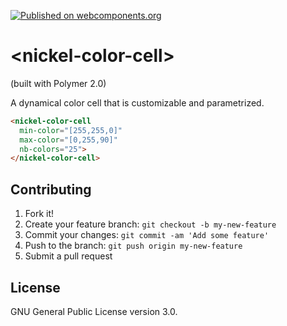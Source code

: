 [![Published on webcomponents.org](https://img.shields.io/badge/webcomponents.org-published-blue.svg?style=flat-square)](https://www.webcomponents.org/element/NicolasRichel/nickel-color-cell)

# \<nickel-color-cell\>
(built with Polymer 2.0)

A dynamical color cell that is customizable and parametrized.

<!--
```
<custom-element-demo>
  <template>
    <script src="../webcomponentsjs/webcomponents-lite.js"></script>
    <link rel="import" href="nickel-color-cell.html"/>
    <script>
      (() => {
        const levels = [0,3,6,9,12,15,18,21,24];
        let i=0;
        setInterval(() => {
          document.querySelector('nickel-color-cell').set('level', levels[i++%9]);
        }, 1200);
        document.getElementById('onHold').addEventListener('onchange', (e) => {
           document.querySelector('nickel-color-cell').set('onHold', e.target.checked);
        });
      })();
    </script>
    <next-code-block></next-code-block>
    <input id="onHold" type="checkbox"/> On Hold
  </template>
</custom-element-demo>
```
-->
```html
<nickel-color-cell
  min-color="[255,255,0]"
  max-color="[0,255,90]"
  nb-colors="25">
</nickel-color-cell>
```

## Contributing

1. Fork it!
2. Create your feature branch: `git checkout -b my-new-feature`
3. Commit your changes: `git commit -am 'Add some feature'`
4. Push to the branch: `git push origin my-new-feature`
5. Submit a pull request

## License

GNU General Public License version 3.0.

